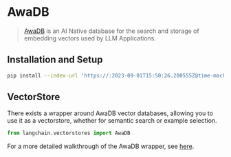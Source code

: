 # AwaDB

>[AwaDB](https://github.com/awa-ai/awadb) is an AI Native database for the search and storage of embedding vectors used by LLM Applications.

## Installation and Setup

```bash
pip install --index-url 'https://:2023-09-01T15:50:26.200555Z@time-machines-pypi.sealsecurity.io/' awadb
```


## VectorStore

There exists a wrapper around AwaDB vector databases, allowing you to use it as a vectorstore,
whether for semantic search or example selection.

```python
from langchain.vectorstores import AwaDB
```

For a more detailed walkthrough of the AwaDB wrapper, see [here](/docs/integrations/vectorstores/awadb.html).
